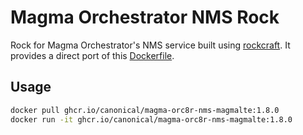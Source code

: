 # Magma Orchestrator NMS Rock

Rock for Magma Orchestrator's NMS service built using 
[rockcraft](https://github.com/canonical/rockcraft). It provides a direct port of this 
[Dockerfile](https://github.com/magma/magma/blob/v1.8.0/nms/Dockerfile).

## Usage

```bash
docker pull ghcr.io/canonical/magma-orc8r-nms-magmalte:1.8.0
docker run -it ghcr.io/canonical/magma-orc8r-nms-magmalte:1.8.0
```
